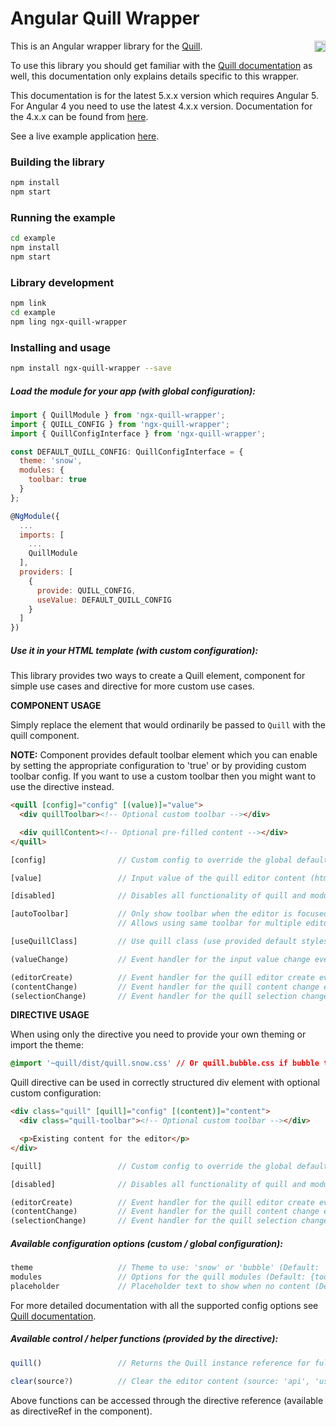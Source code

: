 # Angular Quill Wrapper

<a href="https://badge.fury.io/js/ngx-quill-wrapper"><img src="https://badge.fury.io/js/ngx-quill-wrapper.svg" align="right" alt="npm version" height="18"></a>

This is an Angular wrapper library for the [Quill](http://quilljs.com/).

To use this library you should get familiar with the [Quill documentation](http://quilljs.com/docs/configuration/) as well, this documentation only explains details specific to this wrapper.

This documentation is for the latest 5.x.x version which requires Angular 5. For Angular 4 you need to use the latest 4.x.x version. Documentation for the 4.x.x can be found from <a href="https://github.com/zefoy/ngx-quill-wrapper/tree/4.x.x/">here</a>.

See a live example application <a href="https://zefoy.github.io/ngx-quill-wrapper/">here</a>.

### Building the library

```bash
npm install
npm start
```

### Running the example

```bash
cd example
npm install
npm start
```

### Library development


```bash
npm link
cd example
npm ling ngx-quill-wrapper
```

### Installing and usage

```bash
npm install ngx-quill-wrapper --save
```

##### Load the module for your app (with global configuration):

```javascript
import { QuillModule } from 'ngx-quill-wrapper';
import { QUILL_CONFIG } from 'ngx-quill-wrapper';
import { QuillConfigInterface } from 'ngx-quill-wrapper';

const DEFAULT_QUILL_CONFIG: QuillConfigInterface = {
  theme: 'snow',
  modules: {
    toolbar: true
  }
};

@NgModule({
  ...
  imports: [
    ...
    QuillModule
  ],
  providers: [
    {
      provide: QUILL_CONFIG,
      useValue: DEFAULT_QUILL_CONFIG
    }
  ]
})
```

##### Use it in your HTML template (with custom configuration):

This library provides two ways to create a Quill element, component for simple use cases and directive for more custom use cases.

**COMPONENT USAGE**

Simply replace the element that would ordinarily be passed to `Quill` with the quill component.

**NOTE:** Component provides default toolbar element which you can enable by setting the appropriate configuration to 'true' or by providing custom toolbar config. If you want to use a custom toolbar then you might want to use the directive instead.

```html
<quill [config]="config" [(value)]="value">
  <div quillToolbar><!-- Optional custom toolbar --></div>

  <div quillContent><!-- Optional pre-filled content --></div>
</quill>
```

```javascript
[config]                // Custom config to override the global defaults.

[value]                 // Input value of the quill editor content (html).

[disabled]              // Disables all functionality of quill and modules.

[autoToolbar]           // Only show toolbar when the editor is focused.
                        // Allows using same toolbar for multiple editors.

[useQuillClass]         // Use quill class (use provided default styles).

(valueChange)           // Event handler for the input value change event.

(editorCreate)          // Event handler for the quill editor create event.
(contentChange)         // Event handler for the quill content change event.
(selectionChange)       // Event handler for the quill selection change event.
```

**DIRECTIVE USAGE**

When using only the directive you need to provide your own theming or import the theme:

```css
@import '~quill/dist/quill.snow.css' // Or quill.bubble.css if bubble theme is used
```

Quill directive can be used in correctly structured div element with optional custom configuration:

```html
<div class="quill" [quill]="config" [(content)]="content">
  <div class="quill-toolbar"><!-- Optional custom toolbar --></div>

  <p>Existing content for the editor</p>
</div>
```

```javascript
[quill]                 // Custom config to override the global defaults.

[disabled]              // Disables all functionality of quill and modules.

(editorCreate)          // Event handler for the quill editor create event.
(contentChange)         // Event handler for the quill content change event.
(selectionChange)       // Event handler for the quill selection change event.
```

##### Available configuration options (custom / global configuration):

```javascript
theme                   // Theme to use: 'snow' or 'bubble' (Default: 'snow').
modules                 // Options for the quill modules (Default: {toolbar: true}).
placeholder             // Placeholder text to show when no content (Default: null).
```

For more detailed documentation with all the supported config options see [Quill documentation](http://quilljs.com/docs/configuration/).

##### Available control / helper functions (provided by the directive):

```javascript
quill()                 // Returns the Quill instance reference for full API access.

clear(source?)          // Clear the editor content (source: 'api', 'user', 'silent').
```

Above functions can be accessed through the directive reference (available as directiveRef in the component).
